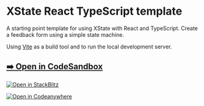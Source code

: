 # XState React TypeScript template

A starting point template for using XState with React and TypeScript. Create a feedback form using a simple state machine.

Using [Vite](https://vitejs.dev/) as a build tool and to run the local development server.

## [➡️ Open in CodeSandbox](https://codesandbox.io/p/sandbox/github/statelyai/xstate/tree/main/templates/react-ts?file=%2Fsrc%2FfeedbackMachine.ts)

[![Open in StackBlitz](https://developer.stackblitz.com/img/open_in_stackblitz.svg)](https://stackblitz.com/github/statelyai/xstate/tree/main/templates/react-ts?file=%2Fsrc%2FfeedbackMachine.ts)

[![Open in Codeanywhere](https://codeanywhere.com/img/open-in-codeanywhere-btn.svg)](https://app.codeanywhere.com/#https://github.com/statelyai/xstate)
